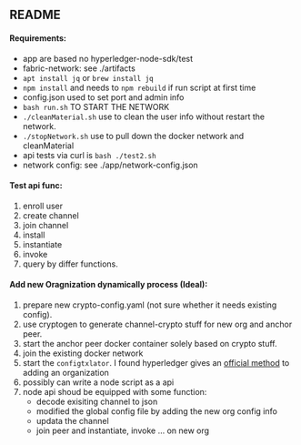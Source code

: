 ## README

#### Requirements:

+ app are based no hyperledger-node-sdk/test
+ fabric-network: see ./artifacts
+ `apt install jq` or `brew install jq`
+ `npm install` and needs to `npm rebuild` if run script at first time
+ config.json used to set port and admin info
+ `bash run.sh` TO START THE NETWORK
+ `./cleanMaterial.sh` use to clean the user info without restart the network.
+ `./stopNetwork.sh` use to pull down the docker network and cleanMaterial
+ api tests via curl is `bash ./test2.sh`
+ network config: see ./app/network-config.json

#### Test api func:

1. enroll user
2. create channel
3. join channel
4. install
5. instantiate
6. invoke
7. query by differ functions.

#### Add new Oragnization dynamically process (Ideal):
1. prepare new crypto-config.yaml (not sure whether it needs existing config). 
2. use cryptogen to generate channel-crypto stuff for new org and anchor peer.
3. start the anchor peer docker container solely based on crypto stuff.
4. join the existing docker network
5. start the `configtxlator`. I found hyperledger gives an [official method](https://github.com/hyperledger/fabric/tree/master/examples/configtxupdate) to adding an organization
6. possibly can write a node script as a api 
7. node api shoud be equipped with some function:
    - decode exisiting channel to json
    - modified the global config file by adding the new org config info
    - updata the channel 
    - join peer and instantiate, invoke ... on new org